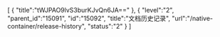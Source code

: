 [
	{
		"title":"tWJPAO9lvS3burKJvQn6JA=="
	},
	{
		"level":"2",
		"parent_id":"15091",
		"id":"15092",
		"title":"文档历史记录",
		"url":"/native-container/release-history",
		"status":"2"
	}
]